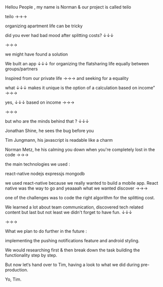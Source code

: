 Hellou People , my name is Norman & our project is called teilo

teilo →→→

organizing apartment life can be tricky

did you ever had bad mood after splitting costs? ↓↓↓

→→→

we might have found a solution

We built an app ↓↓↓ for organizing the flatsharing life equally between groups/partners

Inspired from our private life →→→ and seeking for a equality

what ↓↓↓ makes it unique is the option of a calculation based on income” →→→

yes, ↓↓↓ based on income →→→

→→→

but who are the minds behind that ? ↓↓↓

Jonathan Shine, he sees the bug before you

Tim Jungmann, his javascript is readable like a charm

Norman Metz, he his calming you down when you're completely lost in the code →→→

the main technologies we used :

react-native nodejs expressjs mongodb

we used react-native because we really wanted to build a mobile app.
React native was the way to go and yeaaaah what we wanted discover →→→

one of the challenges was
to code the right algorithm for the splitting cost.

We learned a lot about team communication, discovered tech related content but
last but not least we didn't forget to have fun. ↓↓↓

→→→

What we plan to do further in the future :

implementing the pushing notifications feature and android styling.

We would researching first & then break down the task building the functionality step by step.

But now let‘s hand over to Tim, having a look to what we did during pre-production.

Yo, Tim.
